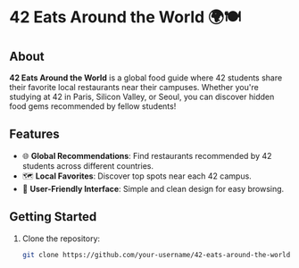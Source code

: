 # 42 Eats Around the World 🌍🍽

## About
**42 Eats Around the World** is a global food guide where 42 students share their favorite local restaurants near their campuses. Whether you're studying at 42 in Paris, Silicon Valley, or Seoul, you can discover hidden food gems recommended by fellow students!

## Features
- 🌐 **Global Recommendations**: Find restaurants recommended by 42 students across different countries.
- 🗺️ **Local Favorites**: Discover top spots near each 42 campus.
- 📱 **User-Friendly Interface**: Simple and clean design for easy browsing.

## Getting Started
1. Clone the repository:
	 ```bash
	 git clone https://github.com/your-username/42-eats-around-the-world.git

